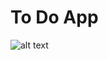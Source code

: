 # To Do App

![alt text](https://raw.github.com/melihsinik/To-Do-App/blob/master/images/Screen-Shot%20-1.png)

